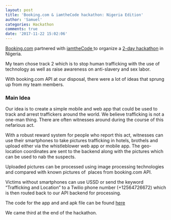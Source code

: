 ```yaml
---
layout: post
title: 'Booking.com & iamtheCode hackathon: Nigeria Edition'
author: 'Samuel'
categories: Hackathon
comments: true
date: '2017-11-22 15:02:06'
---
```



[Booking.com](http://Booking.com) partnered with [iamtheCode ](http://www.iamthecode.org/)to organize a [2-day hackathon](https://workingatbooking.com/event/hackathon-nigeria/) in Nigeria.

My team chose track 2 which is to stop human trafficking with the use of technology as well as raise awareness on anti-slavery and sex labor.

With booking.com API at our disposal, there were a lot of ideas that sprung up from my team members.

### **Main Idea**

Our idea is to create a simple mobile and web app that could be used to track and arrest traffickers around the world. We believe trafficking is not a one-man thing. There are often witnesses around during the course of this nefarious act.

With a robust reward system for people who report this act, witnesses can use their smartphones to take pictures trafficking in hotels, brothels and upload either via the whistleblower web app or mobile app. The geo-location coordinates are sent to the backend along with the pictures which can be used to nab the suspects.

Uploaded pictures can be processed using image processing technologies and compared with known pictures of  places from booking.com API.

Victims without smartphones can use USSD or send the keyword “Trafficking and Location” to a Twilio phone number (+12564726672) which is then routed back to our API backend for processing.

The code for the app and and apk file can be found [here](https://github.com/abiodunjames/IamTheCode-Hackathon)

We came third at the end of the hackathon.

 
